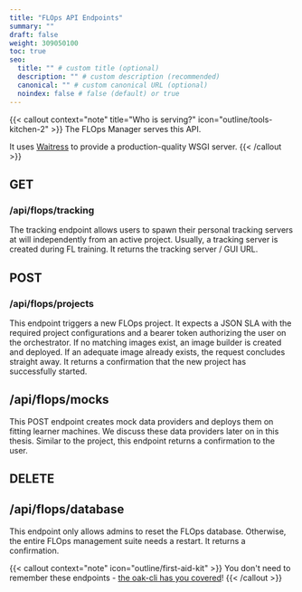 ```yaml
---
title: "FLOps API Endpoints"
summary: ""
draft: false
weight: 309050100
toc: true
seo:
  title: "" # custom title (optional)
  description: "" # custom description (recommended)
  canonical: "" # custom canonical URL (optional)
  noindex: false # false (default) or true
---
```


{{< callout context="note" title="Who is serving?" icon="outline/tools-kitchen-2" >}}
  The FLOps Manager serves this API.

  It uses [Waitress](https://github.com/Pylons/waitress) to provide a production-quality WSGI server.
{{< /callout >}}


## GET

### /api/flops/tracking
The tracking endpoint allows users to spawn their personal tracking servers at will independently from an active project.
Usually, a tracking server is created during FL training.
It returns the tracking server / GUI URL.

## POST

### /api/flops/projects
This endpoint triggers a new FLOps project.
It expects a JSON SLA with the required project configurations and a bearer token authorizing the user on the orchestrator.
If no matching images exist, an image builder is created and deployed.
If an adequate image already exists, the request concludes straight away.
It returns a confirmation that the new project has successfully started.

## /api/flops/mocks
This POST endpoint creates mock data providers and deploys them on fitting learner machines.
We discuss these data providers later on in this thesis.
Similar to the project, this endpoint returns a confirmation to the user.

## DELETE

## /api/flops/database
This endpoint only allows admins to reset the FLOps database.
Otherwise, the entire FLOps management suite needs a restart.
It returns a confirmation.


{{< callout context="note" icon="outline/first-aid-kit" >}}
  You don't need to remember these endpoints - [the oak-cli has you covered](/docs/manuals/cli/features/flops-addon/)!
{{< /callout >}}

